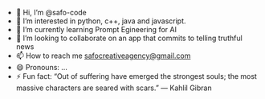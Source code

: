 - 👋 Hi, I’m @safo-code
- 👀 I’m interested in python, c++, java and javascript.
- 🌱 I’m currently learning Prompt Egineering for AI
- 💞️ I’m looking to collaborate on an app that commits to telling truthful news
- 📫 How to reach me safocreativeagency@gmail.com
- 😄 Pronouns: ...
- ⚡ Fun fact: “Out of suffering have emerged the strongest souls; the most massive characters are seared with scars.”
                  ― Kahlil Gibran

<!---
safo-code/safo-code is a ✨ special ✨ repository because its `README.md` (this file) appears on your GitHub profile.
You can click the Preview link to take a look at your changes.
--->

